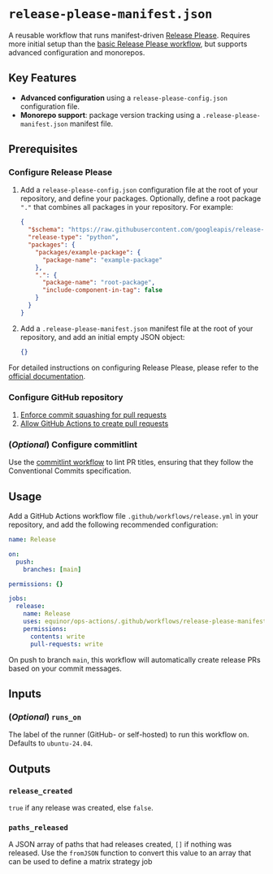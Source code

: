 # `release-please-manifest.json`

A reusable workflow that runs manifest-driven [Release Please](https://www.npmjs.com/package/release-please). Requires more initial setup than the [basic Release Please workflow](release-please.md), but supports advanced configuration and monorepos.

## Key Features

- **Advanced configuration** using a `release-please-config.json` configuration file.
- **Monorepo support**: package version tracking using a `.release-please-manifest.json` manifest file.

## Prerequisites

### Configure Release Please

1. Add a `release-please-config.json` configuration file at the root of your repository, and define your packages. Optionally, define a root package `"."` that combines all packages in your repository. For example:

   ```json
   {
     "$schema": "https://raw.githubusercontent.com/googleapis/release-please/main/schemas/config.json",
     "release-type": "python",
     "packages": {
       "packages/example-package": {
         "package-name": "example-package"
       },
       ".": {
         "package-name": "root-package",
         "include-component-in-tag": false
       }
     }
   }
   ```

1. Add a `.release-please-manifest.json` manifest file at the root of your repository, and add an initial empty JSON object:

   ```json
   {}
   ```

For detailed instructions on configuring Release Please, please refer to the [official documentation](https://github.com/googleapis/release-please/blob/main/docs/manifest-releaser.md).

### Configure GitHub repository

1. [Enforce commit squashing for pull requests](https://docs.github.com/en/repositories/configuring-branches-and-merges-in-your-repository/configuring-pull-request-merges/configuring-commit-squashing-for-pull-requests)
1. [Allow GitHub Actions to create pull requests](https://docs.github.com/en/repositories/managing-your-repositorys-settings-and-features/enabling-features-for-your-repository/managing-github-actions-settings-for-a-repository#preventing-github-actions-from-creating-or-approving-pull-requests)

### (*Optional*) Configure commitlint

Use the [commitlint workflow](commitlint.md) to lint PR titles, ensuring that they follow the Conventional Commits specification.

## Usage

Add a GitHub Actions workflow file `.github/workflows/release.yml` in your repository, and add the following recommended configuration:

```yaml
name: Release

on:
  push:
    branches: [main]

permissions: {}

jobs:
  release:
    name: Release
    uses: equinor/ops-actions/.github/workflows/release-please-manifest.yml@main
    permissions:
      contents: write
      pull-requests: write
```

On push to branch `main`, this workflow will automatically create release PRs based on your commit messages.

## Inputs

### (*Optional*) `runs_on`

The label of the runner (GitHub- or self-hosted) to run this workflow on. Defaults to `ubuntu-24.04`.

## Outputs

### `release_created`

`true` if any release was created, else `false`.

### `paths_released`

A JSON array of paths that had releases created, `[]` if nothing was released. Use the `fromJSON` function to convert this value to an array that can be used to define a matrix strategy job
